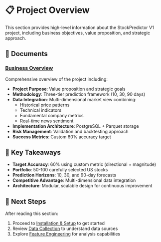 # 📋 Project Overview

This section provides high-level information about the StockPredictor V1 project, including business objectives, value proposition, and strategic approach.

## 📄 Documents

### [Business Overview](./business_overview.md)
Comprehensive overview of the project including:
- **Project Purpose**: Value proposition and strategic goals
- **Methodology**: Three-tier prediction framework (10, 30, 90 days)
- **Data Integration**: Multi-dimensional market view combining:
  - Historical price patterns
  - Technical indicators  
  - Fundamental company metrics
  - Real-time news sentiment
- **Implementation Architecture**: PostgreSQL + Parquet storage
- **Risk Management**: Validation and backtesting approach
- **Success Metrics**: Custom 60% accuracy target

## 🎯 Key Takeaways

- **Target Accuracy**: 60% using custom metric (directional + magnitude)
- **Portfolio**: 50-100 carefully selected US stocks
- **Prediction Horizons**: 10, 30, and 90-day forecasts
- **Competitive Advantage**: Multi-dimensional data integration
- **Architecture**: Modular, scalable design for continuous improvement

## 🔄 Next Steps

After reading this section:
1. Proceed to [Installation & Setup](../02-installation-setup/) to get started
2. Review [Data Collection](../03-data-collection/) to understand data sources
3. Explore [Feature Engineering](../04-feature-engineering/) for analysis capabilities 